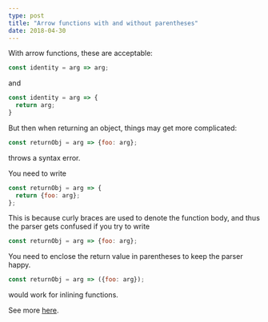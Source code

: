 ```yaml
---
type: post
title: "Arrow functions with and without parentheses"
date: 2018-04-30
---
```


With arrow functions, these are acceptable:

```js
const identity = arg => arg;
```

and 

```js
const identity = arg => {
  return arg;
}
```

But then when returning an object, things may get more complicated:
```js
const returnObj = arg => {foo: arg};
```
throws a syntax error.

You need to write
```js
const returnObj = arg => {
  return {foo: arg};
};
```

This is because curly braces are used to denote the function body,
and thus the parser gets confused if you try to write
```js
const returnObj = arg => {foo: arg};
```

You need to enclose the return value in parentheses to keep the parser happy.
```js
const returnObj = arg => ({foo: arg});
```
would work for inlining functions.

See more [here](https://www.nczonline.net/blog/2013/09/10/understanding-ecmascript-6-arrow-functions/).



